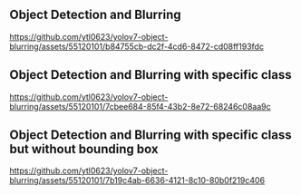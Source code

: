 ## Object Detection and Blurring


https://github.com/ytl0623/yolov7-object-blurring/assets/55120101/b84755cb-dc2f-4cd6-8472-cd08ff193fdc


## Object Detection and Blurring with specific class


https://github.com/ytl0623/yolov7-object-blurring/assets/55120101/7cbee684-85f4-43b2-8e72-68246c08aa9c


## Object Detection and Blurring with specific class but without bounding box


https://github.com/ytl0623/yolov7-object-blurring/assets/55120101/7b19c4ab-6636-4121-8c10-80b0f219c406

